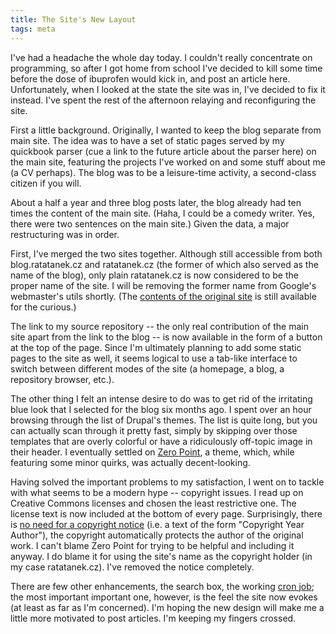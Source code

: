 ```yaml
---
title: The Site's New Layout
tags: meta
---
```


I've had a headache the whole day today. I couldn't really concentrate on programming, so after I got home from school I've decided to kill some time before the dose of ibuprofen would kick in, and post an article here. Unfortunately, when I looked at the state the site was in, I've decided to fix it instead. I've spent the rest of the afternoon relaying and reconfiguring the site.

First a little background. Originally, I wanted to keep the blog separate from main site. The idea was to have a set of static pages served by my quickbook parser (cue a link to the future article about the parser here) on the main site, featuring the projects I've worked on and some stuff about me (a CV perhaps). The blog was to be a leisure-time activity, a second-class citizen if you will.

About a half a year and three blog posts later, the blog already had ten times the content of the main site. (Haha, I could be a comedy writer. Yes, there were two sentences on the main site.) Given the data, a major restructuring was in order.

First, I've merged the two sites together. Although still accessible from both blog.ratatanek.cz and ratatanek.cz (the former of which also served as the name of the blog), only plain ratatanek.cz is now considered to be the proper name of the site. I will be removing the former name from Google's webmaster's utils shortly. (The [contents of the original site][1] is still available for the curious.)

The link to my source repository -- the only real contribution of the main site apart from the link to the blog -- is now available in the form of a button at the top of the page. Since I'm ultimately planning to add some static pages to the site as well, it seems logical to use a tab-like interface to switch between different modes of the site (a homepage, a blog, a repository browser, etc.).

The other thing I felt an intense desire to do was to get rid of the irritating blue look that I selected for the blog six months ago. I spent over an hour browsing through the list of Drupal's themes. The list is quite long, but you can actually scan through it pretty fast, simply by skipping over those templates that are overly colorful or have a ridiculously off-topic image in their header. I eventually settled on [Zero Point][2], a theme, which, while featuring some minor quirks, was actually decent-looking.

Having solved the important problems to my satisfaction, I went on to tackle with what seems to be a modern hype -- copyright issues. I read up on Creative Commons licenses and chosen the least restrictive one. The license text is now included at the bottom of every page. Surprisingly, there is [no need for a copyright notice][3] (i.e. a text of the form "Copyright Year Author"), the copyright automatically protects the author of the original work. I can't blame Zero Point for trying to be helpful and including it anyway. I do blame it for using the site's name as the copyright holder (in my case ratatanek.cz). I've removed the notice completely.

There are few other enhancements, the search box, the working [cron job][4]; the most important important one, however, is the feel the site now evokes (at least as far as I'm concerned). I'm hoping the new design will make me a little more motivated to post articles. I'm keeping my fingers crossed.

  [1]: http://technika.junior.cz/~avakar/
  [2]: http://drupal.org/project/zeropoint
  [3]: http://en.wikipedia.org/wiki/Berne_Convention_for_the_Protection_of_Literary_and_Artistic_Works
  [4]: http://drupal.org/project/poormanscron
